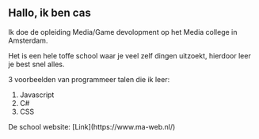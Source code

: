 
<h2>Hallo, ik ben cas</h2>
Ik doe de opleiding Media/Game devolopment op het Media college in Amsterdam.

Het is een hele toffe school waar je veel zelf dingen uitzoekt, hierdoor leer je best snel alles.

3 voorbeelden van programmeer talen die ik leer:

<ol>
  <li>Javascript</li>
  <li>C#</li>
  <li>CSS</li>
  </ol>
De school website: [Link](https://www.ma-web.nl/)


